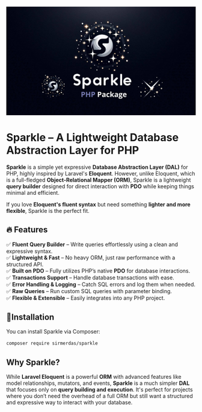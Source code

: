 ![Sparkle](./img/banner.jpg)

# Sparkle – A Lightweight Database Abstraction Layer for PHP  

**Sparkle** is a simple yet expressive **Database Abstraction Layer (DAL)** for PHP, highly inspired by Laravel's **Eloquent**. However, unlike Eloquent, which is a full-fledged **Object-Relational Mapper (ORM)**, Sparkle is a lightweight **query builder** designed for direct interaction with **PDO** while keeping things minimal and efficient.  

If you love **Eloquent's fluent syntax** but need something **lighter and more flexible**, Sparkle is the perfect fit.  

## 🔥 Features  

✅ **Fluent Query Builder** – Write queries effortlessly using a clean and expressive syntax.  
✅ **Lightweight & Fast** – No heavy ORM, just raw performance with a structured API.  
✅ **Built on PDO** – Fully utilizes PHP’s native **PDO** for database interactions.  
✅ **Transactions Support** – Handle database transactions with ease.  
✅ **Error Handling & Logging** – Catch SQL errors and log them when needed.  
✅ **Raw Queries** – Run custom SQL queries with parameter binding.  
✅ **Flexible & Extensible** – Easily integrates into any PHP project.  

## 🚀Installation  

You can install Sparkle via Composer:  

```bash
composer require sirmerdas/sparkle
```

## Why Sparkle?  

While **Laravel Eloquent** is a powerful **ORM** with advanced features like model relationships, mutators, and events, **Sparkle** is a much simpler **DAL** that focuses only on **query building and execution**. It's perfect for projects where you don’t need the overhead of a full ORM but still want a structured and expressive way to interact with your database.  
